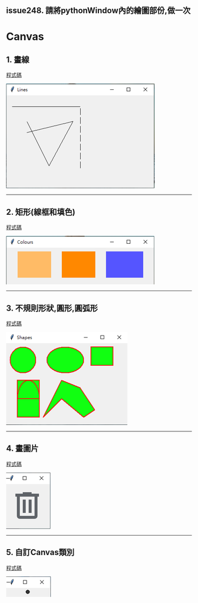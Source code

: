 ## issue248. 請將pythonWindow內的繪圖部份,做一次


# Canvas

## 1. 畫線

[程式碼]()

![picture1](./picture/pic_1.png)

---

## 2. 矩形(線框和填色)

[程式碼]()

![picture2](./picture/pic_2.png)

---

## 3. 不規則形狀,圓形,圓弧形

[程式碼]()

![picture3](./picture/pic_3.png)

---

## 4. 畫圖片

[程式碼]()

![picture4](./picture/pic_4.png)

---

## 5. 自訂Canvas類別

[程式碼]()

![picture5](./picture/pic_5.png)